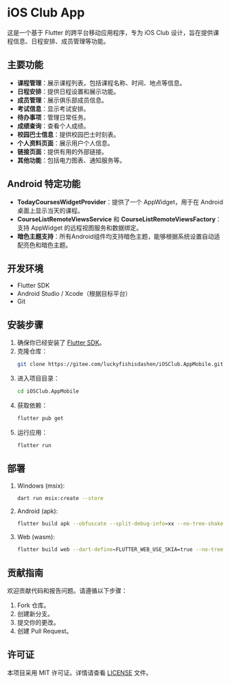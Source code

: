 # iOS Club App

这是一个基于 Flutter 的跨平台移动应用程序，专为 iOS Club 设计，旨在提供课程信息、日程安排、成员管理等功能。

## 主要功能

- **课程管理**：展示课程列表，包括课程名称、时间、地点等信息。
- **日程安排**：提供日程设置和展示功能。
- **成员管理**：展示俱乐部成员信息。
- **考试信息**：显示考试安排。
- **待办事项**：管理日常任务。
- **成绩查询**：查看个人成绩。
- **校园巴士信息**：提供校园巴士时刻表。
- **个人资料页面**：展示用户个人信息。
- **链接页面**：提供有用的外部链接。
- **其他功能**：包括电力图表、通知服务等。

## Android 特定功能

- **TodayCoursesWidgetProvider**：提供了一个 AppWidget，用于在 Android 桌面上显示当天的课程。
- **CourseListRemoteViewsService** 和 **CourseListRemoteViewsFactory**：支持 AppWidget 的远程视图服务和数据绑定。
- **暗色主题支持**：所有Android组件均支持暗色主题，能够根据系统设置自动适配亮色和暗色主题。

## 开发环境

- Flutter SDK
- Android Studio / Xcode（根据目标平台）
- Git

## 安装步骤

1. 确保你已经安装了 [Flutter SDK](https://flutter.dev/docs/get-started/install)。
2. 克隆仓库：
   ```bash
   git clone https://gitee.com/luckyfishisdashen/iOSClub.AppMobile.git
   ```
3. 进入项目目录：
   ```bash
   cd iOSClub.AppMobile
   ```
4. 获取依赖：
   ```bash
   flutter pub get
   ```
5. 运行应用：
   ```bash
   flutter run
   ```

## 部署

1. Windows (msix):

   ```bash
   dart run msix:create --store
   ```

2. Android (apk):
   ```bash
   flutter build apk --obfuscate --split-debug-info=xx --no-tree-shake-icons --target-platform android-arm64 --split-per-abi
   ```

3. Web (wasm):

   ```bash
   flutter build web --dart-define=FLUTTER_WEB_USE_SKIA=true --no-tree-shake-icons --wasm
   ```



## 贡献指南

欢迎贡献代码和报告问题。请遵循以下步骤：

1. Fork 仓库。
2. 创建新分支。
3. 提交你的更改。
4. 创建 Pull Request。

## 许可证

本项目采用 MIT 许可证。详情请查看 [LICENSE](LICENSE) 文件。
